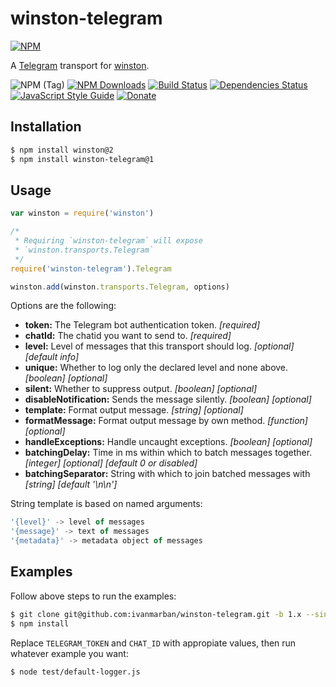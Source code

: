 # winston-telegram

[![NPM](https://nodei.co/npm/winston-telegram.png?downloads=true&downloadRank=true&stars=true)](https://nodei.co/npm/winston-telegram/)

A [Telegram][0] transport for [winston][1].

![NPM (Tag)](https://img.shields.io/npm/v/winston-telegram/1.x-latest.svg)
[![NPM Downloads](https://img.shields.io/npm/dw/winston-telegram.svg)](https://npmcharts.com/compare/winston-telegram?minimal=true)
[![Build Status](https://travis-ci.org/ivanmarban/winston-telegram.svg?branch=1.x)](https://travis-ci.org/ivanmarban/winston-telegram)
[![Dependencies Status](https://david-dm.org/ivanmarban/winston-telegram/1.x/status.svg)](https://david-dm.org/ivanmarban/winston-telegram)
[![JavaScript Style Guide](https://img.shields.io/badge/code_style-standard-brightgreen.svg)](https://standardjs.com)
[![Donate](https://img.shields.io/badge/Donate-PayPal-blue.svg)](https://www.paypal.com/cgi-bin/webscr?cmd=_s-xclick&hosted_button_id=SJLW6PTHQQNBS)

## Installation

``` sh
$ npm install winston@2
$ npm install winston-telegram@1
```

## Usage
``` js
var winston = require('winston')

/*
 * Requiring `winston-telegram` will expose
 * `winston.transports.Telegram`
 */
require('winston-telegram').Telegram

winston.add(winston.transports.Telegram, options)
```

Options are the following:

* __token:__ The Telegram bot authentication token. *[required]*
* __chatId:__ The chatid you want to send to. *[required]*
* __level:__ Level of messages that this transport should log. *[optional]* *[default info]*
* __unique:__ Whether to log only the declared level and none above. *[boolean]* *[optional]*
* __silent:__ Whether to suppress output. *[boolean]* *[optional]*
* __disableNotification:__ Sends the message silently. *[boolean]* *[optional]*
* __template:__ Format output message. *[string]* *[optional]*
* __formatMessage:__ Format output message by own method. *[function]* *[optional]*
* __handleExceptions:__ Handle uncaught exceptions. *[boolean]* *[optional]*
* __batchingDelay:__ Time in ms within which to batch messages together. *[integer]* *[optional]* *[default 0 or disabled]*
* __batchingSeparator:__ String with which to join batched messages with *[string]* *[default '\n\n']*

String template is based on named arguments:
``` js
'{level}' -> level of messages
'{message}' -> text of messages
'{metadata}' -> metadata object of messages
```

## Examples

Follow above steps to run the examples:

``` sh
$ git clone git@github.com:ivanmarban/winston-telegram.git -b 1.x --single-branch
$ npm install
```

Replace `TELEGRAM_TOKEN` and `CHAT_ID` with appropiate values, then run whatever example you want:

``` sh
$ node test/default-logger.js
```

[0]: https://telegram.org/
[1]: https://github.com/flatiron/winston
